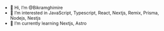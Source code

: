 - 👋 Hi, I’m @Bikramghimire
- 👀 I’m interested in JavaScript, Typescript, React, Nextjs, Remix, Prisma, Nodejs, Nestjs
- 🌱 I’m currently learning Nextjs, Astro

<!---
Bikramghimire/Bikramghimire is a ✨ special ✨ repository because its `README.md` (this file) appears on your GitHub profile.
You can click the Preview link to take a look at your changes.
--->
